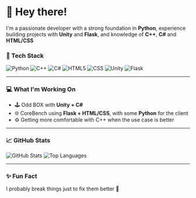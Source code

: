 # 👋 Hey there!

I'm a passionate developer with a strong foundation in **Python**, experience building projects with **Unity** and **Flask**, and knowledge of **C++**, **C#** and **HTML/CSS**

### 🔧 Tech Stack

![Python](https://img.shields.io/badge/-Python-333333?style=flat&logo=python)
![C++](https://img.shields.io/badge/-C++-333333?style=flat&logo=c%2B%2B)
![C#](https://img.shields.io/badge/-CS-333333?style=flat&logo=c-sharp)
![HTML5](https://img.shields.io/badge/-HTML5-333333?style=flat&logo=html5)
![CSS](https://img.shields.io/badge/-CSS-333333?style=flat&logo=css3)
![Unity](https://img.shields.io/badge/-Unity-333333?style=flat&logo=unity)
![Flask](https://img.shields.io/badge/-Flask-333333?style=flat&logo=flask)

---
### 💻 What I'm Working On
- 🕹️ Odd BOX with **Unity + C#**
- 🌐 CoreBench using **Flask + HTML/CSS**, with some **Python** for the client
- ⚙ Getting more comfortable with C++ when the use case is better
---

### 📈 GitHub Stats

![GitHub Stats](https://github-readme-stats.vercel.app/api?username=TriTechX&show_icons=true&theme=tokyonight)
![Top Languages](https://github-readme-stats.vercel.app/api/top-langs/?username=TriTechX&layout=compact&theme=tokyonight)

---
### ✨ Fun Fact
I probably break things just to fix them better 🚀
